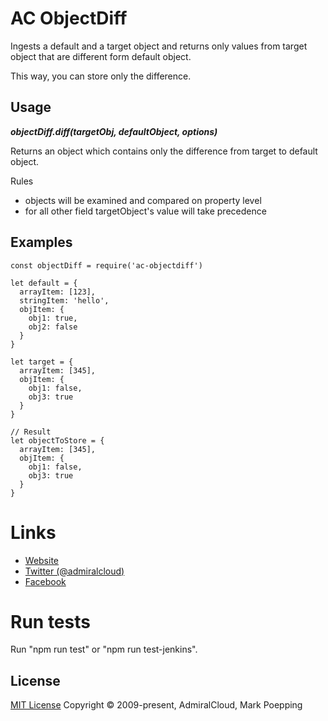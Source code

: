 # AC ObjectDiff
Ingests a default and a target object and returns only values from target object that are different form default object.

This way, you can store only the difference.

## Usage

***objectDiff.diff(targetObj, defaultObject, options)***

Returns an object which contains only the difference from target to default object.

Rules
+ objects will be examined and compared on property level
+ for all other field targetObject's value will take precedence

## Examples

```
const objectDiff = require('ac-objectdiff')

let default = {
  arrayItem: [123],
  stringItem: 'hello',
  objItem: {
    obj1: true,
    obj2: false
  }
}

let target = {
  arrayItem: [345],
  objItem: {
    obj1: false,
    obj3: true
  }
}

// Result
let objectToStore = {
  arrayItem: [345],
  objItem: {
    obj1: false,
    obj3: true
  }
}

```
# Links
- [Website](https://www.admiralcloud.com/)
- [Twitter (@admiralcloud)](https://twitter.com/admiralcloud)
- [Facebook](https://www.facebook.com/MediaAssetManagement/)

# Run tests
Run "npm run test" or "npm run test-jenkins".

## License

[MIT License](https://opensource.org/licenses/MIT) Copyright © 2009-present, AdmiralCloud, Mark Poepping
